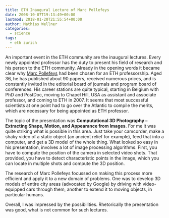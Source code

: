 ```yaml
---
title: ETH Inaugural Lecture of Marc Pollefeys
date: 2008-10-07T19:13:49+00:00
lastmod: 2018-01-20T21:55:54+00:00
author: Mathias Wellner
categories:
  - science
tags:
  - eth zurich
---
```

An important event in the ETH community are the inaugural lectures. Every newly appointed professor has the duty to present his field of research and his person to the ETH community. Already in the opening words it became clear why [Marc Pollefeys](http://www.cs.unc.edu/~marc/) had been chosen for an ETH professorship. Aged 36, he has published about 90 papers, received numerous prices, and is constantly invited in the editorial board of journals and program board of conferences. His career stations are quite typical, starting in Belgium with PhD and PostDoc, moving to Chapel Hill, USA as assistant and associate professor, and coming to ETH in 2007. It seems that most successful scientists at one point had to go over the Atlantic to compile the merits, which are necessary for being appointed as ETH professor.

The topic of the presentation was **Computational 3D Photography &ndash; Extracting Shape, Motion, and Appearance from Images**. For me it was quite striking what is possible in this area. Just take your camcorder, make a shaky video of a static object (an ancient relief for example), feed that into a computer, and get a 3D model of the whole thing. What looked so easy in his presentation, involves a lot of image processing algorithms. First, you have to compute the position of the camera in selected video shots. That provided, you have to detect characteristic points in the image, which you can locate in multiple shots and compute the 3D position.

The research of Marc Pollefeys focussed on making this process more efficient and apply it to a new domain of problems. One was to develop 3D models of entire city areas (advocated by Google) by driving with video-equipped cars through them, another to extend it to moving objects, in particular humans.

Overall, I was impressed by the possibilities. Rhetorically the presentation was good, what is not common for such lectures.